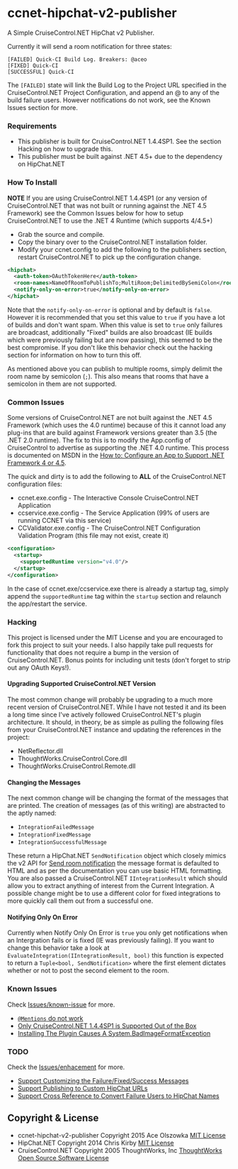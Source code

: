 # ccnet-hipchat-v2-publisher
A Simple CruiseControl.NET HipChat v2 Publisher.

Currently it will send a room notification for three states:

```
[FAILED] Quick-CI Build Log. Breakers: @aceo
[FIXED] Quick-CI
[SUCCESSFUL] Quick-CI
```

The ```[FAILED]``` state will link the Build Log to the Project URL specified in the CruiseControl.NET Project Configuration, and append an @ to any of the build failure users. However notifications do not work, see the Known Issues section for more.

### Requirements
* This publisher is built for CruiseControl.NET 1.4.4SP1. See the section Hacking on how to upgrade this.
* This publisher must be built against .NET 4.5+ due to the dependency on HipChat.NET

### How To Install
**NOTE** If you are using CruiseControl.NET 1.4.4SP1 (or any version of CruiseControl.NET that was not built or running against the .NET 4.5 Framework) see the Common Issues below for how to setup CruiseControl.NET to use the .NET 4 Runtime (which supports 4/4.5+)

* Grab the source and compile.
* Copy the binary over to the CruiseControl.NET installation folder.
* Modify your ccnet.config to add the following to the publishers section, restart CruiseControl.NET to pick up the configuration change.

```xml
<hipchat>
  <auth-token>OAuthTokenHere</auth-token>
  <room-names>NameOfRoomToPublishTo;MultiRoom;DelimitedBySemiColon</room-names>
  <notify-only-on-error>true</notify-only-on-error>
</hipchat>
```

Note that the `notify-only-on-error` is optional and by default is ```false```. However it is recommended that you set this value to ```true``` if you have a lot of builds and don't want spam. When this value is set to ```true``` only failures are broadcast, additionally "Fixed" builds are also broadcast (IE builds which were previously failing but are now passing), this seemed to be the best compromise. If you don't like this behavior check out the hacking section for information on how to turn this off.

As mentioned above you can publish to multiple rooms, simply delimit the room name by semicolon (```;```). This also means that rooms that have a semicolon in them are not supported.

### Common Issues
Some versions of CruiseControl.NET are not built against the .NET 4.5 Framework (which uses the 4.0 runtime) because of this it cannot load any plug-ins that are build against Framework versions greater than 3.5 (the .NET 2.0 runtime). The fix to this is to modify the App.config of CruiseControl to advertise as supporting the .NET 4.0 runtime. This process is documented on MSDN in the [How to: Configure an App to Support .NET Framework 4 or 4.5](https://msdn.microsoft.com/en-us/library/jj152935%28v=vs.110%29.aspx).

The quick and dirty is to add the following to **ALL** of the CruiseControl.NET configuration files:
* ccnet.exe.config - The Interactive Console CruiseControl.NET Application
* ccservice.exe.config - The Service Application (99% of users are running CCNET via this service)
* CCValidator.exe.config - The CruiseControl.NET Configuration Validation Program (this file may not exist, create it)

```xml
<configuration>
  <startup>
    <supportedRuntime version="v4.0"/>
  </startup>
</configuration>
```

In the case of ccnet.exe/ccservice.exe there is already a startup tag, simply append the ```supportedRuntime``` tag within the ```startup``` section and relaunch the app/restart the service.

### Hacking
This project is licensed under the MIT License and you are encouraged to fork this project to suit your needs. I also happily take pull requests for functionality that does not require a bump in the version of CruiseControl.NET. Bonus points for including unit tests (don't forget to strip out any OAuth Keys!).

#### Upgrading Supported CruiseControl.NET Version
The most common change will probably be upgrading to a much more recent version of CruiseControl.NET. While I have not tested it and its been a long time since I've actively followed CruiseControl.NET's plugin architecture. It should, in theory, be as simple as pulling the following files from your CruiseControl.NET instance and updating the references in the project:

* NetReflector.dll
* ThoughtWorks.CruiseControl.Core.dll
* ThoughtWorks.CruiseControl.Remote.dll

#### Changing the Messages
The next common change will be changing the format of the messages that are printed. The creation of messages (as of this writing) are abstracted to the aptly named:

* ```IntegrationFailedMessage```
* ```IntegrationFixedMessage```
* ```IntegrationSuccessfulMessage```

These return a HipChat.NET ```SendNotification``` object which closely mimics the v2 API for [Send room notification](https://www.hipchat.com/docs/apiv2/method/send_room_notification) the message format is defaulted to HTML and as per the documentation you can use basic HTML formatting. You are also passed a CruiseControl.NET ```IIntegrationResult``` which should allow you to extract anything of interest from the Current Integration. A possible change might be to use a different color for fixed integrations to more quickly call them out from a successful one.

#### Notifying Only On Error
Currently when Notify Only On Error is ```true``` you only get notifications when an Intergration fails or is fixed (IE was previously failing). If you want to change this behavior take a look at ```EvaluateIntegration(IIntegrationResult, bool)``` this function is expected to return a ```Tuple<bool, SendNotification>``` where the first element dictates whether or not to post the second element to the room.

### Known Issues
Check [Issues/known-issue](https://github.com/aolszowka/ccnet-hipchat-v2-publisher/labels/known-issue) for more.

* [``@Mentions`` do not work](https://github.com/aolszowka/ccnet-hipchat-v2-publisher/issues/1)
* [Only CruiseControl.NET 1.4.4SP1 is Supported Out of the Box](https://github.com/aolszowka/ccnet-hipchat-v2-publisher/issues/2)
* [Installing The Plugin Causes A System.BadImageFormatException](https://github.com/aolszowka/ccnet-hipchat-v2-publisher/issues/3)

### TODO
Check the [Issues/enhacement](https://github.com/aolszowka/ccnet-hipchat-v2-publisher/labels/enhancement) for more.


* [Support Customizing the Failure/Fixed/Success Messages](https://github.com/aolszowka/ccnet-hipchat-v2-publisher/issues/5)
* [Support Publishing to Custom HipChat URLs](https://github.com/aolszowka/ccnet-hipchat-v2-publisher/issues/6)
* [Support Cross Reference to Convert Failure Users to HipChat Names](https://github.com/aolszowka/ccnet-hipchat-v2-publisher/issues/7)

## Copyright & License
* ccnet-hipchat-v2-publisher Copyright 2015 Ace Olszowka [MIT License](LICENSE.txt)
* HipChat.NET Copyright 2014 Chris Kirby [MIT License](https://github.com/sirkirby/hipchat.net/blob/master/LICENSE.txt)
* CruiseControl.NET Copyright 2005 ThoughtWorks, Inc [ThoughtWorks Open Source Software License](https://raw.githubusercontent.com/ccnet/CruiseControl.NET/0ced9ffb9f651474dd09a38e756064c8ebd5e220/license.txt)
